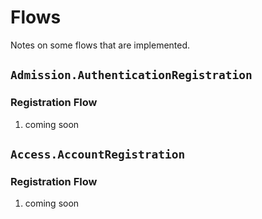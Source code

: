 # Flows

Notes on some flows that are implemented.

## `Admission.AuthenticationRegistration`

### Registration Flow

1. coming soon

## `Access.AccountRegistration`

### Registration Flow

1. coming soon